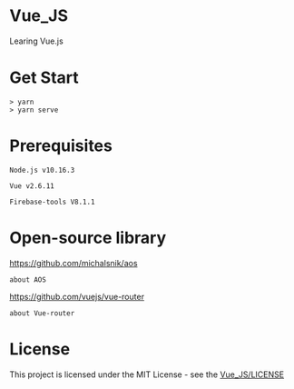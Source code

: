 # Vue_JS
Learing Vue.js
# Get Start
    > yarn
    > yarn serve
# Prerequisites
    Node.js v10.16.3
    
    Vue v2.6.11
    
    Firebase-tools V8.1.1
# Open-source library
https://github.com/michalsnik/aos

    about AOS
https://github.com/vuejs/vue-router

    about Vue-router
# License
This project is licensed under the MIT License - see the [Vue_JS/LICENSE](LICENSE)
